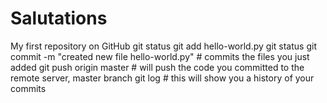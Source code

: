 # Salutations
My first repository on GitHub
git status
git add hello-world.py
git status 
git commit -m "created new file hello-world.py" # commits the files you just added
git push origin master # will push the code you committed to the remote server, master branch
git log # this will show you a history of your commits


